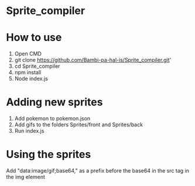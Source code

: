 # Sprite_compiler


# How to use

1. Open CMD
2. git clone https://github.com/Bambi-pa-hal-is/Sprite_compiler.git'
3. cd Sprite_compiler
4. npm install
5. Node index.js

# Adding new sprites
1. Add pokemon to pokemon.json
2. Add gifs to the folders Sprites/front and Sprites/back
3. Run index.js

# Using the sprites
Add "data:image/gif;base64," as a prefix before the base64 in the src tag in the img element


